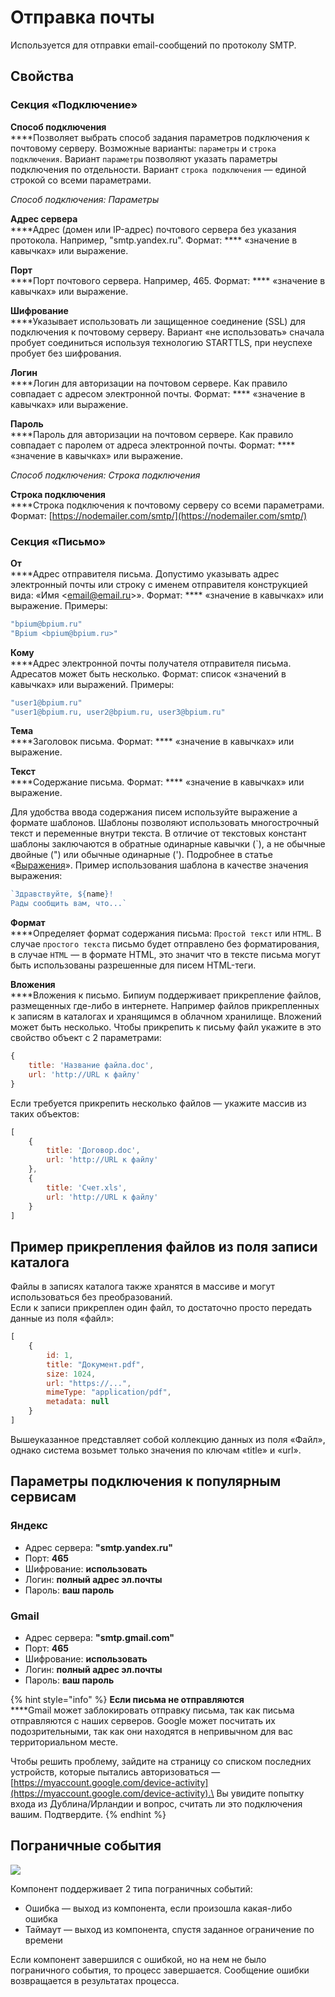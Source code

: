 # Отправка почты

Используется для отправки email-сообщений по протоколу SMTP.

## Свойства

### Секция «Подключение»

**Способ подключения**  \
****Позволяет выбрать способ задания параметров подключения к почтовому серверу. Возможные варианты: `параметры` и `строка подключения`. Вариант `параметры` позволяют указать параметры подключения по отдельности. Вариант `строка подключения` — единой строкой со всеми параметрами.

_Способ подключения: Параметры_

**Адрес сервера**  \
****Адрес (домен или IP-адрес) почтового сервера без указания протокола. Например, "smtp.yandex.ru". Формат: **** «значение в кавычках» или выражение.

**Порт**  \
****Порт почтового сервера. Например, 465. Формат: **** «значение в кавычках» или выражение.

**Шифрование**  \
****Указывает использовать ли защищенное соединение (SSL) для подключения к почтовому серверу. Вариант «не использовать» сначала пробует соединиться используя технологию STARTTLS, при неуспехе пробует без шифрования.

**Логин**  \
****Логин для авторизации на почтовом сервере. Как правило совпадает с адресом электронной почты. Формат: **** «значение в кавычках» или выражение.

**Пароль**  \
****Пароль для авторизации на почтовом сервере. Как правило совпадает с паролем от адреса электронной почты. Формат: **** «значение в кавычках» или выражение.

_Способ подключения: Строка подключения_

**Строка подключения**\
****Строка подключения к почтовому серверу со всеми параметрами.\
Формат: [https://nodemailer.com/smtp/](https://nodemailer.com/smtp/)

### Секция «Письмо»

**От**  \
****Адрес отправителя письма. Допустимо указывать адрес электронный почты или строку с именем отправителя конструкцией вида: «Имя \<email@email.ru>». Формат: **** «значение в кавычках» или выражение. Примеры:

```javascript
"bpium@bpium.ru"
"Bpium <bpium@bpium.ru>"
```

**Кому**  \
****Адрес электронной почты получателя отправителя письма. Адресатов может быть несколько. Формат: список «значений в кавычках» или выражений. Примеры:

```javascript
"user1@bpium.ru"
"user1@bpium.ru, user2@bpium.ru, user3@bpium.ru"
```

**Тема**  \
****Заголовок письма. Формат: **** «значение в кавычках» или выражение.

**Текст**  \
****Содержание письма. Формат: **** «значение в кавычках» или выражение.

Для удобства ввода содержания писем используйте выражение а формате шаблонов. Шаблоны позволяют использовать многострочный текст и переменные внутри текста. В отличие от текстовых констант шаблоны заключаются в обратные одинарные кавычки (\`), а не обычные двойные (") или обычные одинарные ('). Подробнее в статье «[Выражения](../expression.md)». Пример использования шаблона в качестве значения выражения:

```javascript
`Здравствуйте, ${name}!
Рады сообщить вам, что...`
```

**Формат**  \
****Определяет формат содержания письма: `Простой текст` или `HTML`. В случае `простого текста` письмо будет отправлено без форматирования, в случае `HTML` — в формате HTML, это значит что в тексте письма могут быть использованы разрешенные для писем HTML-теги.

**Вложения**  \
****Вложения к письмо. Бипиум поддерживает прикрепление файлов, размещенных где-либо в интернете. Например файлов прикрепленных к записям в каталогах и хранящимся в облачном хранилище. Вложений может быть несколько. Чтобы прикрепить к письму файл укажите в это свойство объект с 2 параметрами:

```javascript
{
    title: 'Название файла.doc',
    url: 'http://URL к файлу'
}
```

Если требуется прикрепить несколько файлов — укажите массив из таких объектов:

```javascript
[
    {
        title: 'Договор.doc',
        url: 'http://URL к файлу'
    },
    {
        title: 'Счет.xls',
        url: 'http://URL к файлу'
    }
]
```

## Пример прикрепления файлов из поля записи каталога

Файлы в записях каталога также хранятся в массиве и могут использоваться без преобразований.\
Если к записи прикреплен один файл, то достаточно просто передать данные из поля «файл»:

```javascript
[
    {
        id: 1,
        title: "Документ.pdf",
        size: 1024,
        url: "https://...",
        mimeType: "application/pdf",
        metadata: null
    }
]
```

Вышеуказанное представляет собой коллекцию данных из поля «Файл», однако система возьмет только значения по ключам «title» и «url».

## Параметры подключения к популярным сервисам

### Яндекс

* Адрес сервера: **"smtp.yandex.ru"**
* Порт: **465**
* Шифрование: **использовать**
* Логин: **полный адрес эл.почты**
* Пароль: **ваш пароль**

### Gmail

* Адрес сервера: **"smtp.gmail.com"**
* Порт: **465**
* Шифрование: **использовать**
* Логин: **полный адрес эл.почты**
* Пароль: **ваш пароль**

{% hint style="info" %}
**Если письма не отправляются**\
****Gmail может заблокировать отправку письма, так как письма отправляются с наших серверов. Google может посчитать их подозрительными, так как они находятся в непривычном для вас территориальном месте.

Чтобы решить проблему, зайдите на страницу со списком последних устройств, которые пытались авторизоваться — [https://myaccount.google.com/device-activity](https://myaccount.google.com/device-activity).\
Вы увидите попытку входа из Дублина/Ирландии и вопрос, считать ли это подключения вашим. Подтвердите.
{% endhint %}

## Пограничные события

![](../../../../.gitbook/assets/boundary\_any.png)

Компонент поддерживает 2 типа пограничных событий:

* Ошибка — выход из компонента, если произошла какая-либо ошибка
* Таймаут — выход из компонента, спустя заданное ограничение по времени

Если компонент завершился с ошибкой, но на нем не было пограничного события, то процесс завершается. Сообщение ошибки возвращается в результатах процесса.
